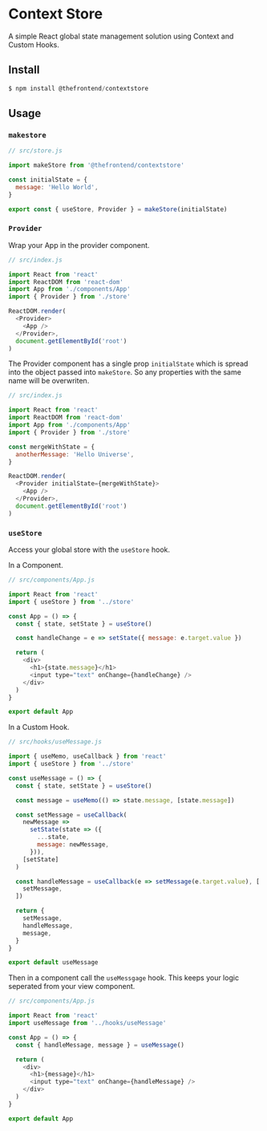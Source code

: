 # Context Store

A simple React global state management solution using Context and Custom Hooks.

## Install

```js
$ npm install @thefrontend/contextstore
```

## Usage

### `makestore`

```js
// src/store.js

import makeStore from '@thefrontend/contextstore'

const initialState = {
  message: 'Hello World',
}

export const { useStore, Provider } = makeStore(initialState)
```

### `Provider`

Wrap your App in the provider component.

```js
// src/index.js

import React from 'react'
import ReactDOM from 'react-dom'
import App from './components/App'
import { Provider } from './store'

ReactDOM.render(
  <Provider>
    <App />
  </Provider>,
  document.getElementById('root')
)
```

The Provider component has a single prop `initialState` which is spread into the object passed into `makeStore`. So any properties with the same name will be overwriten.

```js
// src/index.js

import React from 'react'
import ReactDOM from 'react-dom'
import App from './components/App'
import { Provider } from './store'

const mergeWithState = {
  anotherMessage: 'Hello Universe',
}

ReactDOM.render(
  <Provider initialState={mergeWithState}>
    <App />
  </Provider>,
  document.getElementById('root')
)
```

### `useStore`

Access your global store with the `useStore` hook.

In a Component.

```js
// src/components/App.js

import React from 'react'
import { useStore } from '../store'

const App = () => {
  const { state, setState } = useStore()

  const handleChange = e => setState({ message: e.target.value })

  return (
    <div>
      <h1>{state.message}</h1>
      <input type="text" onChange={handleChange} />
    </div>
  )
}

export default App
```

In a Custom Hook.

```js
// src/hooks/useMessage.js

import { useMemo, useCallback } from 'react'
import { useStore } from '../store'

const useMessage = () => {
  const { state, setState } = useStore()

  const message = useMemo(() => state.message, [state.message])

  const setMessage = useCallback(
    newMessage =>
      setState(state => ({
        ...state,
        message: newMessage,
      })),
    [setState]
  )

  const handleMessage = useCallback(e => setMessage(e.target.value), [
    setMessage,
  ])

  return {
    setMessage,
    handleMessage,
    message,
  }
}

export default useMessage
```

Then in a component call the `useMessgage` hook. This keeps your logic seperated from your view component.

```js
// src/components/App.js

import React from 'react'
import useMessage from '../hooks/useMessage'

const App = () => {
  const { handleMessage, message } = useMessage()

  return (
    <div>
      <h1>{message}</h1>
      <input type="text" onChange={handleMessage} />
    </div>
  )
}

export default App
```
